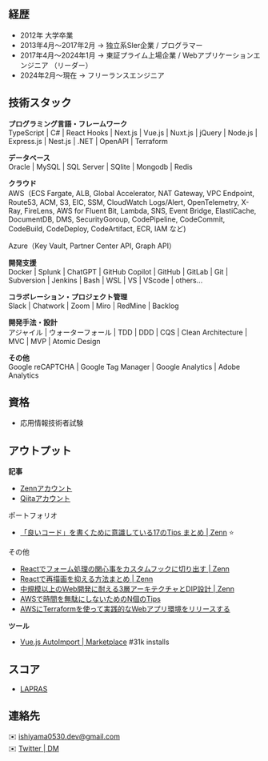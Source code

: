 ## 経歴

- 2012年 大学卒業
- 2013年4月〜2017年2月 -> 独立系SIer企業 / プログラマー
- 2017年4月〜2024年1月 -> 東証プライム上場企業 / Webアプリケーションエンジニア （リーダー）
- 2024年2月〜現在 -> フリーランスエンジニア

## 技術スタック 

**プログラミング言語・フレームワーク**  
TypeScript | C# | React Hooks | Next.js | Vue.js | Nuxt.js | jQuery | Node.js | Express.js | Nest.js | .NET | OpenAPI | Terraform

**データベース**  
Oracle | MySQL | SQL Server | SQlite | Mongodb | Redis

**クラウド**  
AWS（ECS Fargate, ALB, Global Accelerator, NAT Gateway, VPC Endpoint, Route53, ACM, S3, EIC, SSM, CloudWatch Logs/Alert, OpenTelemetry, X-Ray, FireLens, AWS for Fluent Bit, Lambda, SNS, Event Bridge, ElastiCache, DocumentDB, DMS, SecurityGoroup, CodePipeline, CodeCommit, CodeBuild, CodeDeploy, CodeArtifact, ECR, IAM など)  
  
Azure（Key Vault, Partner Center API, Graph API）  

**開発支援**  
Docker | Splunk | ChatGPT | GitHub Copilot | GitHub | GitLab | Git | Subversion | Jenkins | Bash | WSL | VS | VScode | others…

**コラボレーション・プロジェクト管理**  
Slack | Chatwork | Zoom | Miro | RedMine | Backlog

**開発手法・設計**  
アジャイル | ウォーターフォール | TDD | DDD | CQS | Clean Architecture | MVC | MVP | Atomic Design 

**その他**  
Google reCAPTCHA | Google Tag Manager | Google Analytics | Adobe Analytics

## 資格

- 応用情報技術者試験

## アウトプット

**記事**  
- [Zennアカウント](https://zenn.dev/ishiyama)
- [Qiitaアカウント](https://qiita.com/ishiyama0530)

ポートフォリオ

- [「良いコード」を書くために意識している17のTips まとめ | Zenn](https://zenn.dev/ishiyama/articles/a0c5a7504b856f) ⭐

その他
- [Reactでフォーム処理の関心事をカスタムフックに切り出す | Zenn](https://zenn.dev/ishiyama/articles/746fc3f8fe78db)
- [Reactで再描画を抑える方法まとめ | Zenn](https://zenn.dev/ishiyama/articles/99aff84e95ef27)
- [中規模以上のWeb開発に耐える3層アーキテクチャとDIP設計 | Zenn](https://zenn.dev/ishiyama/articles/b6d34862abf48c)
- [AWSで時間を無駄にしないためのN個のTips](https://zenn.dev/ishiyama/articles/52458cc583d740)
- [AWSにTerraformを使って実践的なWebアプリ環境をリリースする](https://zenn.dev/ishiyama/articles/d82d4b8a583a79)

**ツール**  

- [Vue.js AutoImport | Marketplace](https://marketplace.visualstudio.com/items?itemName=ishiyama.vue-autoimport) #31k installs


## スコア
- [LAPRAS](https://lapras.com/public/ishiyama)

## 連絡先
✉️ ishiyama0530.dev@gmail.com  
✉️ [Twitter | DM](https://twitter.com/otsukarestful)
